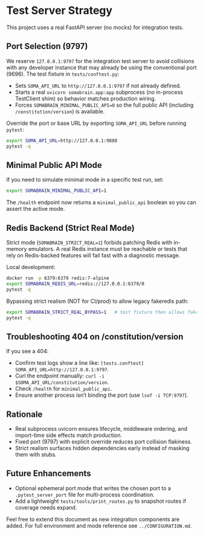 # Test Server Strategy

This project uses a real FastAPI server (no mocks) for integration tests.

## Port Selection (9797)
We reserve `127.0.0.1:9797` for the integration test server to avoid collisions with any developer instance that may already be using the conventional port (9696). The test fixture in `tests/conftest.py`:

- Sets `SOMA_API_URL` to `http://127.0.0.1:9797` if not already defined.
- Starts a real `uvicorn somabrain.app:app` subprocess (no in-process TestClient shim) so behavior matches production wiring.
- Forces `SOMABRAIN_MINIMAL_PUBLIC_API=0` so the full public API (including `/constitution/version`) is available.

Override the port or base URL by exporting `SOMA_API_URL` before running `pytest`:

```bash
export SOMA_API_URL=http://127.0.0.1:9888
pytest -q
```

## Minimal Public API Mode
If you need to simulate minimal mode in a specific test run, set:

```bash
export SOMABRAIN_MINIMAL_PUBLIC_API=1
```

The `/health` endpoint now returns a `minimal_public_api` boolean so you can assert the active mode.

## Redis Backend (Strict Real Mode)
Strict mode (`SOMABRAIN_STRICT_REAL=1`) forbids patching Redis with in-memory emulators. A real Redis
instance must be reachable or tests that rely on Redis-backed features will fail fast with a
diagnostic message.

Local development:
```bash
docker run -p 6379:6379 redis:7-alpine
export SOMABRAIN_REDIS_URL=redis://127.0.0.1:6379/0
pytest -q
```

Bypassing strict realism (NOT for CI/prod) to allow legacy fakeredis path:
```bash
export SOMABRAIN_STRICT_REAL_BYPASS=1   # test fixture then allows fakeredis if installed
pytest -q
```

## Troubleshooting 404 on /constitution/version
If you see a 404:
- Confirm test logs show a line like: `[tests.conftest] SOMA_API_URL=http://127.0.0.1:9797`.
- Curl the endpoint manually: `curl -i $SOMA_API_URL/constitution/version`.
- Check `/health` for `minimal_public_api`.
- Ensure another process isn’t binding the port (use `lsof -i TCP:9797`).

## Rationale
- Real subprocess uvicorn ensures lifecycle, middleware ordering, and import-time side effects match production.
- Fixed port (9797) with explicit override reduces port collision flakiness.
- Strict realism surfaces hidden dependencies early instead of masking them with stubs.

## Future Enhancements
- Optional ephemeral port mode that writes the chosen port to a `.pytest_server_port` file for multi-process coordination.
- Add a lightweight `tests/tools/print_routes.py` to snapshot routes if coverage needs expand.

Feel free to extend this document as new integration components are added. For full environment and
mode reference see `../CONFIGURATION.md`.
